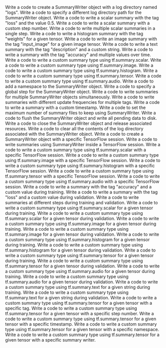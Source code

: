 Write a code to create a SummaryWriter object with a log directory named "logs".
Write a code to specify a different log directory path for the SummaryWriter object.
Write a code to write a scalar summary with the tag "loss" and the value 0.5.
Write a code to write a scalar summary with a custom step number.
Write a code to write multiple scalar summaries in a single step.
Write a code to write a histogram summary with the tag "weights" for a given tensor.
Write a code to write an image summary with the tag "input_image" for a given image tensor.
Write a code to write a text summary with the tag "description" and a custom string.
Write a code to write a summary with the tag "accuracy" and multiple values over time.
Write a code to write a custom summary type using tf.summary.scalar.
Write a code to write a custom summary type using tf.summary.image.
Write a code to write a custom summary type using tf.summary.histogram.
Write a code to write a custom summary type using tf.summary.tensor.
Write a code to write a custom summary type using tf.summary.audio.
Write a code to add a namespace to the SummaryWriter object.
Write a code to specify a global step for the SummaryWriter object.
Write a code to write summaries for multiple SummaryWriter objects simultaneously.
Write a code to write summaries with different update frequencies for multiple tags.
Write a code to write a summary with a custom timestamp.
Write a code to set the maximum number of summary files to keep using SummaryWriter.
Write a code to flush the SummaryWriter object and write all pending data to disk.
Write a code to close the SummaryWriter object and release associated resources.
Write a code to clear all the contents of the log directory associated with the SummaryWriter object.
Write a code to create a SummaryWriter object with a specific TensorFlow session.
Write a code to write summaries using SummaryWriter inside a TensorFlow session.
Write a code to write a custom summary type using tf.summary.scalar with a specific TensorFlow session.
Write a code to write a custom summary type using tf.summary.image with a specific TensorFlow session.
Write a code to write a custom summary type using tf.summary.histogram with a specific TensorFlow session.
Write a code to write a custom summary type using tf.summary.tensor with a specific TensorFlow session.
Write a code to write a custom summary type using tf.summary.audio with a specific TensorFlow session.
Write a code to write a summary with the tag "accuracy" and a custom value during training.
Write a code to write a summary with the tag "loss" and a custom value during validation.
Write a code to write summaries at different steps during training and validation.
Write a code to write a custom summary type using tf.summary.scalar for a given tensor during training.
Write a code to write a custom summary type using tf.summary.scalar for a given tensor during validation.
Write a code to write a custom summary type using tf.summary.image for a given tensor during training.
Write a code to write a custom summary type using tf.summary.image for a given tensor during validation.
Write a code to write a custom summary type using tf.summary.histogram for a given tensor during training.
Write a code to write a custom summary type using tf.summary.histogram for a given tensor during validation.
Write a code to write a custom summary type using tf.summary.tensor for a given tensor during training.
Write a code to write a custom summary type using tf.summary.tensor for a given tensor during validation.
Write a code to write a custom summary type using tf.summary.audio for a given tensor during training.
Write a code to write a custom summary type using tf.summary.audio for a given tensor during validation.
Write a code to write a custom summary type using tf.summary.text for a given string during training.
Write a code to write a custom summary type using tf.summary.text for a given string during validation.
Write a code to write a custom summary type using tf.summary.tensor for a given tensor with a specific tag.
Write a code to write a custom summary type using tf.summary.tensor for a given tensor with a specific step number.
Write a code to write a custom summary type using tf.summary.tensor for a given tensor with a specific timestamp.
Write a code to write a custom summary type using tf.summary.tensor for a given tensor with a specific namespace.
Write a code to write a custom summary type using tf.summary.tensor for a given tensor with a specific summary writer.